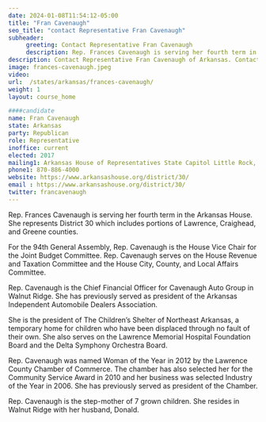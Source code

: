 ```yaml
---
date: 2024-01-08T11:54:12-05:00
title: "Fran Cavenaugh"
seo_title: "contact Representative Fran Cavenaugh"
subheader:
     greeting: Contact Representative Fran Cavenaugh
     description: Rep. Frances Cavenaugh is serving her fourth term in the Arkansas House. She represents District 30 which includes portions of Lawrence, Craighead, and Greene counties. For the 94th General Assembly, Rep. Cavenaugh is the House Vice Chair for the Joint Budget Committee.
description: Contact Representative Fran Cavenaugh of Arkansas. Contact information for Fran Cavenaugh includes email address, phone number, and mailing address.
image: frances-cavenaugh.jpeg
video:
url:  /states/arkansas/frances-cavenaugh/
weight: 1
layout: course_home

####candidate
name: Fran Cavenaugh
state: Arkansas
party: Republican
role: Representative
inoffice: current
elected: 2017
mailing1: Arkansas House of Representatives State Capitol Little Rock, AR 72201
phone1: 870-886-4000
website: https://www.arkansashouse.org/district/30/
email : https://www.arkansashouse.org/district/30/
twitter: francavenaugh
---
```


Rep. Frances Cavenaugh is serving her fourth term in the Arkansas House. She represents District 30 which includes portions of Lawrence, Craighead, and Greene counties.

For the 94th General Assembly, Rep. Cavenaugh is the House Vice Chair for the Joint Budget Committee. Rep. Cavenaugh serves on the House Revenue and Taxation Committee and the House City, County, and Local Affairs Committee.

Rep. Cavenaugh is the Chief Financial Officer for Cavenaugh Auto Group in Walnut Ridge. She has previously served as president of the Arkansas Independent Automobile Dealers Association.

She is the president of The Children’s Shelter of Northeast Arkansas, a temporary home for children who have been displaced through no fault of their own.  She also serves on the Lawrence Memorial Hospital Foundation Board and the Delta Symphony Orchestra Board.

Rep. Cavenaugh was named Woman of the Year in 2012 by the Lawrence County Chamber of Commerce.  The chamber has also selected her for the Community Service Award in 2010 and her business was selected Industry of the Year in 2006.  She has previously served as president of the Chamber.

Rep. Cavenaugh is the step-mother of 7 grown children.  She resides in Walnut Ridge with her husband, Donald.
